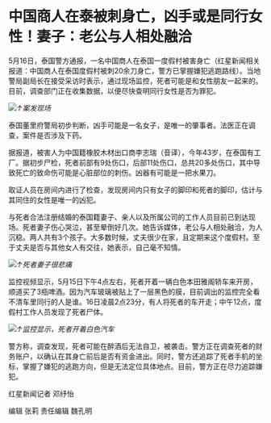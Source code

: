 # 中国商人在泰被刺身亡，凶手或是同行女性！妻子：老公与人相处融洽

5月16日，泰国警方通报，一名中国商人在泰国一度假村被害身亡（红星新闻相关报道：中国商人在泰国度假村被刺20余刀身亡，警方已掌握嫌犯逃跑路线）。当地警局副局长在接受采访时表示，通过现场监控，死者可能是和女性朋友一起来的。目前，调查部门正在收集数据，以便尽快查明同行女性是否为罪犯。

![](https://inews.gtimg.com/om_bt/Oxm_UCVdfyhjvX08nBOQFxUwnLUMoFwgTy0RHvU0tRBFIAA/1000)_↑案发现场_

泰国董里府警局初步判断，凶手可能是一名女子，是唯一的肇事者。法医正在调查，案件是否涉及下药。

据报道，被害人为中国籍橡胶木材出口商李志瑞（音译），今年43岁，在泰国有工厂。据初步尸检，死者前部有9处伤口，后部11处伤口，总共20多处伤口，其中导致死亡的致命伤可能是心脏部位的刺伤。凶器有可能是一把水果刀。

取证人员在房间内进行了检查，发现房间内只有女子的脚印和死者的脚印，估计与其同住的女性是唯一的凶犯。

与死者合法注册结婚的泰国籍妻子、亲人以及所属公司的工作人员目前已到达现场。死者妻子伤心哭泣，甚至晕倒好几次。她告诉媒体，老公与人相处融洽，为人沉稳。两人共有3个孩子。大多数时候，丈夫很少在家，且定期来这个度假村。至于丈夫是否与其他女人有交往，她表示，自己毫不知情。

![](https://inews.gtimg.com/om_bt/OuPisvjCASFrXD4PxYGL6qUI2jP2S8mfblQ3KxhptIjRcAA/1000)_↑死者妻子很悲痛_

监控视频显示，5月15日下午4点左右，死者开着一辆白色本田雅阁轿车来开房，顺道买了3瓶啤酒。因为汽车玻璃被贴上了一层黑色的膜，目前调出的监控完全看不清车里同行的人是谁。16日凌晨2点23分，有人将死者的车开走；中午12点，度假村工作人员发现了死者尸体。

![](https://inews.gtimg.com/om_bt/O1Sy9-yHkPWrq04rBPFjsnHvDFj7tOzljZCuwRcCrpY-YAA/1000)_↑监控显示，死者开着白色汽车_

警方称，调查发现，死者可能在醉酒后无法自卫，被袭击。警方正在调查死者的财务账户，以确认在其身亡前后是否有资金进出。同时，警方还追踪了死者手机的坐标，掌握了嫌犯的逃跑方向，但是无法定位具体地点。目前，警方正在尽力追踪嫌犯。

红星新闻记者 邓纾怡

编辑 张莉 责任编辑 魏孔明

